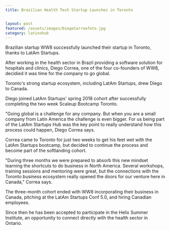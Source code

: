 ```yaml
---
title: Brazilian Health Tech Startup Launches in Toronto


layout: post
featured: /assets/images/DiegoCorreafoto.jpg
category: latinohub
---
```


<p>
Brazilian startup WW8 successfully launched their startup in Toronto, thanks to LatAm Startups.
</p>

<p>
After working in the health sector in Brazil providing a software solution for hospitals and clinics, Diego Correa, one of the four co-founders of WW8, decidied it was time for the company to go global.
</p>

<p>
Toronto's strong startup ecosystem, including LatAm Startups, drew Diego to Canada.
</p>

<p>
Diego joined LatAm Startups' spring 2018 cohort after successfully completing the two week Scaleup Bootcamp Toronto.
</p>

<p>
"Going global is a challenge for any company. But when you are a small company from Latin America the challenge is even bigger. For us being part of the LatAm Startups Hub was the key point to really understand how this process could happen, Diego Correa says.
</p>

<p>
Correa came to Toronto for just two weeks to get his feet wet with the LatAm Startups bootcamp, but decided to continue the process and become part of the softlanding cohort.
</p>

<!--more-->

<p>
"During three months we were prepared to absorb this new mindset learning the shortcuts to do business in North America. Several workshops, training sessions and mentoring were great, but the connections with the Toronto business ecosystem really opened the doors for our venture here in Canada," Correa says.
</p>

<p>
The three-month cohort ended with WW8 incorporating their business in Canada, pitching at the LatAm Startups Conf 5.0, and hiring Canadian employees.
</p>

<p>
Since then he has been accepted to participate in the Helix Summer Institute, an opportunity to connect directly with the health sector in Ontario.
</p>

